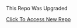 This Repo Was Upgraded

[Click To Access New Repo](https://github.com/Tamilgram/AutoMoviesSenderV2)
